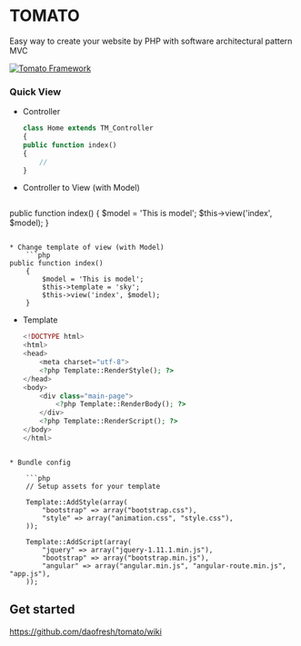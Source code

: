 # TOMATO
Easy way to create your website by PHP with software architectural pattern MVC

[![Tomato Framework](https://cloud.githubusercontent.com/assets/5574919/5331851/5cec65c8-7e6f-11e4-9c42-d1976fd097d6.png)](https://github.com/daofresh/tomato/releases)


### Quick View
* Controller
    ```php
  class Home extends TM_Controller
  {
    public function index()
    {
        //
    }
    ```

* Controller to View (with Model)
    ```php
public function index()
	{
		$model = 'This is model';
		$this->view('index', $model); 
	}
```

* Change template of view (with Model)
    ```php
public function index()
	{
		$model = 'This is model';
		$this->template = 'sky';
		$this->view('index', $model); 
	}
```

* Template
    ```php
	<!DOCTYPE html>
	<html>
	<head>
		<meta charset="utf-8">
		<?php Template::RenderStyle(); ?>
	</head>
	<body>
		<div class="main-page">
			<?php Template::RenderBody(); ?>
		</div>
		<?php Template::RenderScript(); ?>
	</body>
	</html>
```

* Bundle config

    ```php
	// Setup assets for your template

	Template::AddStyle(array(
		"bootstrap" => array("bootstrap.css"),
		"style" => array("animation.css", "style.css"),
	));

	Template::AddScript(array(
		"jquery" => array("jquery-1.11.1.min.js"), 
		"bootstrap" => array("bootstrap.min.js"),
		"angular" => array("angular.min.js", "angular-route.min.js", "app.js"),
	));
```

## Get started
https://github.com/daofresh/tomato/wiki
